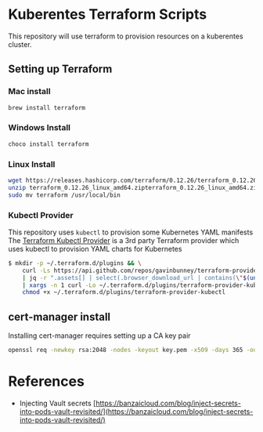 # Kuberentes Terraform Scripts

This repository will use terraform to provision resources on a kuberentes cluster.

## Setting up Terraform

### Mac install

```bash
brew install terraform
```

### Windows Install

```powershell
choco install terraform
```

### Linux Install

```bash
wget https://releases.hashicorp.com/terraform/0.12.26/terraform_0.12.26_linux_amd64.zip
unzip terraform_0.12.26_linux_amd64.zipterraform_0.12.26_linux_amd64.zip
sudo mv terraform /usr/local/bin
```

### Kubectl Provider

This repository uses `kubectl` to provision some Kubernetes YAML manifests
The [Terraform Kubectl Provider](https://gavinbunney.github.io/terraform-provider-kubectl/docs/provider.html)
is a 3rd party Terraform provider which uses kubectl to provision YAML charts for Kubernetes

```bash
$ mkdir -p ~/.terraform.d/plugins && \
    curl -Ls https://api.github.com/repos/gavinbunney/terraform-provider-kubectl/releases/latest \
    | jq -r ".assets[] | select(.browser_download_url | contains(\"$(uname -s | tr A-Z a-z)\")) | select(.browser_download_url | contains(\"amd64\")) | .browser_download_url" \
    | xargs -n 1 curl -Lo ~/.terraform.d/plugins/terraform-provider-kubectl && \
    chmod +x ~/.terraform.d/plugins/terraform-provider-kubectl
```

## cert-manager install

Installing cert-manager requires setting up a CA key pair

```bash
openssl req -newkey rsa:2048 -nodes -keyout key.pem -x509 -days 365 -out certificate.pem
```

# References

- Injecting Vault secrets [https://banzaicloud.com/blog/inject-secrets-into-pods-vault-revisited/](https://banzaicloud.com/blog/inject-secrets-into-pods-vault-revisited/)